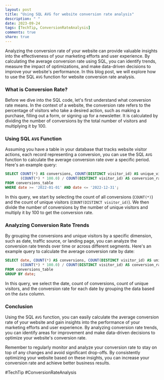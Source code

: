 ```yaml
---
layout: post
title: "Using SQL AVG for website conversion rate analysis"
description: " "
date: 2023-09-24
tags: [TechTip, ConversionRateAnalysis]
comments: true
share: true
---
```


Analyzing the conversion rate of your website can provide valuable insights into the effectiveness of your marketing efforts and user experience. By calculating the average conversion rate using SQL, you can identify trends, measure the impact of optimizations, and make data-driven decisions to improve your website's performance. In this blog post, we will explore how to use the SQL `AVG` function for website conversion rate analysis.

### What is Conversion Rate?

Before we dive into the SQL code, let's first understand what conversion rate means. In the context of a website, the conversion rate refers to the percentage of visitors who take a desired action, such as making a purchase, filling out a form, or signing up for a newsletter. It is calculated by dividing the number of conversions by the total number of visitors and multiplying it by 100.

### Using SQL `AVG` Function

Assuming you have a table in your database that tracks website visitor actions, each record representing a conversion, you can use the SQL `AVG` function to calculate the average conversion rate over a specific period. Here's an example query:

```sql
SELECT COUNT(*) AS conversions, COUNT(DISTINCT visitor_id) AS unique_visitors,
       (COUNT(*) * 100.0) / COUNT(DISTINCT visitor_id) AS conversion_rate
FROM conversions_table
WHERE date >= '2022-01-01' AND date <= '2022-12-31';
```

In this query, we start by selecting the count of all conversions (`COUNT(*)`) and the count of unique visitors (`COUNT(DISTINCT visitor_id)`). We then divide the number of conversions by the number of unique visitors and multiply it by 100 to get the conversion rate.

### Analyzing Conversion Rate Trends

By grouping the conversions and unique visitors by a specific dimension, such as date, traffic source, or landing page, you can analyze the conversion rate trends over time or across different segments. Here's an example query to calculate the average conversion rate by date:

```sql
SELECT date, COUNT(*) AS conversions, COUNT(DISTINCT visitor_id) AS unique_visitors,
       (COUNT(*) * 100.0) / COUNT(DISTINCT visitor_id) AS conversion_rate
FROM conversions_table
GROUP BY date;
```

In this query, we select the date, count of conversions, count of unique visitors, and the conversion rate for each date by grouping the data based on the `date` column.

### Conclusion

Using the SQL `AVG` function, you can easily calculate the average conversion rate of your website and gain insights into the performance of your marketing efforts and user experience. By analyzing conversion rate trends, you can identify areas for improvement and make data-driven decisions to optimize your website's conversion rate.

Remember to regularly monitor and analyze your conversion rate to stay on top of any changes and avoid significant drop-offs. By consistently optimizing your website based on these insights, you can increase your conversion rate and achieve better business results.

#TechTip #ConversionRateAnalysis